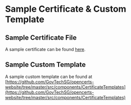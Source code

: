 # Sample Certificate & Custom Template

## Sample Certificate File
A sample certificate can be found [here](./files/Verified.json).

## Sample Custom Template
A sample custom template can be found at [https://github.com/GovTechSG/opencerts-website/tree/master/src/components/CertificateTemplates](https://github.com/GovTechSG/opencerts-website/tree/master/src/components/CertificateTemplates)

